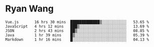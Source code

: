 # Ryan Wang

<!--START_SECTION:waka-->
```text
Vue.js       16 hrs 30 mins  █████████████▒░░░░░░░░░░░   53.65 % 
JavaScript   4 hrs 12 mins   ███▒░░░░░░░░░░░░░░░░░░░░░   13.69 % 
JSON         2 hrs 43 mins   ██▒░░░░░░░░░░░░░░░░░░░░░░   08.85 % 
Java         1 hr 39 mins    █▒░░░░░░░░░░░░░░░░░░░░░░░   05.39 % 
Markdown     1 hr 16 mins    █░░░░░░░░░░░░░░░░░░░░░░░░   04.13 % 
```
<!--END_SECTION:waka-->

